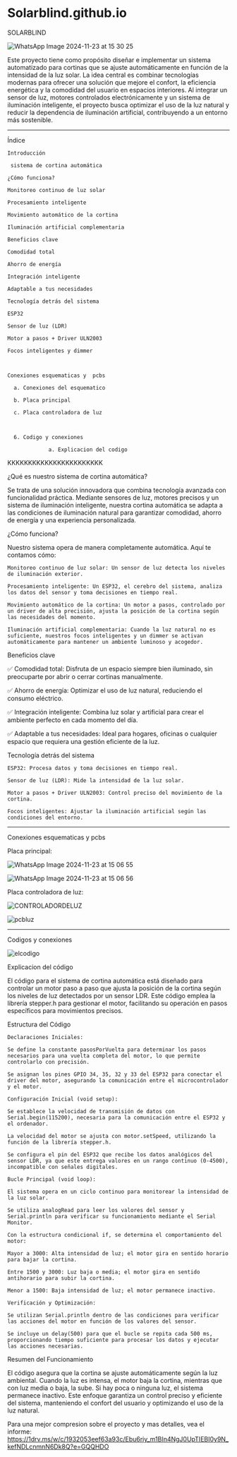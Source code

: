 # Solarblind.github.io

            
 
SOLARBLIND 

 

 ![WhatsApp Image 2024-11-23 at 15 30 25](https://github.com/user-attachments/assets/6a8c1751-376c-43c7-9275-f53cfb5fedf7)


 

 

Este proyecto tiene como propósito diseñar e implementar un sistema automatizado para cortinas que se ajuste automáticamente en función de la intensidad de la luz solar. La idea central es combinar tecnologías modernas para ofrecer una solución que mejore el confort, la eficiencia energética y la comodidad del usuario en espacios interiores. Al integrar un sensor de luz, motores controlados electrónicamente y un sistema de iluminación inteligente, el proyecto busca optimizar el uso de la luz natural y reducir la dependencia de iluminación artificial, contribuyendo a un entorno más sostenible. 

_____________________________________________________________ 

Índice 

    Introducción 

     sistema de cortina automática 

    ¿Cómo funciona? 

    Monitoreo continuo de luz solar 

    Procesamiento inteligente 

    Movimiento automático de la cortina 

    Iluminación artificial complementaria 

    Beneficios clave 

    Comodidad total 

    Ahorro de energía 

    Integración inteligente 

    Adaptable a tus necesidades 

    Tecnología detrás del sistema 

    ESP32 

    Sensor de luz (LDR) 

    Motor a pasos + Driver ULN2003 

    Focos inteligentes y dimmer 

 

    Conexiones esquematicas y  pcbs 

      a. Conexiones del esquematico 

      b. Placa principal 

      c. Placa controladora de luz 

 

      6. Codigo y conexiones 

                 a. Explicacion del codigo 

                  

                  

 

 KKKKKKKKKKKKKKKKKKKKKKK

¿Qué es nuestro sistema de cortina automática? 

Se trata de una solución innovadora que combina tecnología avanzada con funcionalidad práctica. Mediante sensores de luz, motores precisos y un sistema de iluminación inteligente, nuestra cortina automática se adapta a las condiciones de iluminación natural para garantizar comodidad, ahorro de energía y una experiencia personalizada. 

 

¿Cómo funciona? 

Nuestro sistema opera de manera completamente automática. Aquí te contamos cómo: 

    Monitoreo continuo de luz solar: Un sensor de luz detecta los niveles de iluminación exterior. 

    Procesamiento inteligente: Un ESP32, el cerebro del sistema, analiza los datos del sensor y toma decisiones en tiempo real. 

    Movimiento automático de la cortina: Un motor a pasos, controlado por un driver de alta precisión, ajusta la posición de la cortina según las necesidades del momento. 

    Iluminación artificial complementaria: Cuando la luz natural no es suficiente, nuestros focos inteligentes y un dimmer se activan automáticamente para mantener un ambiente luminoso y acogedor. 

 

Beneficios clave 

✅ Comodidad total: Disfruta de un espacio siempre bien iluminado, sin preocuparte por abrir o cerrar cortinas manualmente. 

✅ Ahorro de energía: Optimizar el uso de luz natural, reduciendo el consumo eléctrico. 

✅ Integración inteligente: Combina luz solar y artificial para crear el ambiente perfecto en cada momento del día. 

✅ Adaptable a tus necesidades: Ideal para hogares, oficinas o cualquier espacio que requiera una gestión eficiente de la luz. 

 

Tecnología detrás del sistema 

    ESP32: Procesa datos y toma decisiones en tiempo real. 

    Sensor de luz (LDR): Mide la intensidad de la luz solar. 

    Motor a pasos + Driver ULN2003: Control preciso del movimiento de la cortina. 

    Focos inteligentes: Ajustar la iluminación artificial según las condiciones del entorno. 

_____________________________________________________________ 

 

Conexiones esquematicas y pcbs 

 

 

Placa principal:  

 

 

 ![WhatsApp Image 2024-11-23 at 15 06 55](https://github.com/user-attachments/assets/7bc9c963-7966-40f7-a42c-5d8625eda1b3)


 ![WhatsApp Image 2024-11-23 at 15 06 56](https://github.com/user-attachments/assets/9e304cf3-d5e1-4eb3-bcef-529ca9931a1b)


Placa controladora de luz: 

 

 

 ![CONTROLADORDELUZ](https://github.com/user-attachments/assets/0a6a7751-5750-4f0c-8cab-d2b45f7c7ec5)


 

 ![pcbluz](https://github.com/user-attachments/assets/f73f357a-4d4d-4d52-8c9d-412f03ebb4a5)


_________________________________________________________________________________ 

Codigos y conexiones 

 

![elcodigo](https://github.com/user-attachments/assets/0e64fabc-33c1-4ca1-85ba-17e4d0b82156)

 

Explicacion del código 

El código para el sistema de cortina automática está diseñado para controlar un motor paso a paso que ajusta la posición de la cortina según los niveles de luz detectados por un sensor LDR. Este código emplea la librería stepper.h para gestionar el motor, facilitando su operación en pasos específicos para movimientos precisos. 

Estructura del Código 

    Declaraciones Iniciales: 

    Se define la constante pasosPorVuelta para determinar los pasos necesarios para una vuelta completa del motor, lo que permite controlarlo con precisión. 

    Se asignan los pines GPIO 34, 35, 32 y 33 del ESP32 para conectar el driver del motor, asegurando la comunicación entre el microcontrolador y el motor. 

    Configuración Inicial (void setup): 

    Se establece la velocidad de transmisión de datos con Serial.begin(115200), necesaria para la comunicación entre el ESP32 y el ordenador. 

    La velocidad del motor se ajusta con motor.setSpeed, utilizando la función de la librería stepper.h. 

    Se configura el pin del ESP32 que recibe los datos analógicos del sensor LDR, ya que este entrega valores en un rango continuo (0-4500), incompatible con señales digitales. 

    Bucle Principal (void loop): 

    El sistema opera en un ciclo continuo para monitorear la intensidad de la luz solar. 

    Se utiliza analogRead para leer los valores del sensor y Serial.println para verificar su funcionamiento mediante el Serial Monitor. 

    Con la estructura condicional if, se determina el comportamiento del motor: 

    Mayor a 3000: Alta intensidad de luz; el motor gira en sentido horario para bajar la cortina. 

    Entre 1500 y 3000: Luz baja o media; el motor gira en sentido antihorario para subir la cortina. 

    Menor a 1500: Baja intensidad de luz; el motor permanece inactivo. 

    Verificación y Optimización: 

    Se utilizan Serial.println dentro de las condiciones para verificar las acciones del motor en función de los valores del sensor. 

    Se incluye un delay(500) para que el bucle se repita cada 500 ms, proporcionando tiempo suficiente para procesar los datos y ejecutar las acciones necesarias. 

Resumen del Funcionamiento 

El código asegura que la cortina se ajuste automáticamente según la luz ambiental. Cuando la luz es intensa, el motor baja la cortina, mientras que con luz media o baja, la sube. Si hay poca o ninguna luz, el sistema permanece inactivo. Este enfoque garantiza un control preciso y eficiente del sistema, manteniendo el confort del usuario y optimizando el uso de la luz natural.



Para una mejor compresion sobre el proyecto y mas detalles, vea el informe: https://1drv.ms/w/c/1932053eef63a93c/Ebu6riy_m1BIn4NgJ0UpTIEBI0y9N_kefNDLcnmnN6Dk8Q?e=GQQHDO

 
